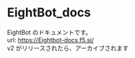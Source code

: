 # EightBot_docs

EightBot のドキュメントです。<br>
url: https://Eightbot-docs.f5.si/<br>
v2 がリリースされたら、アーカイブされます
